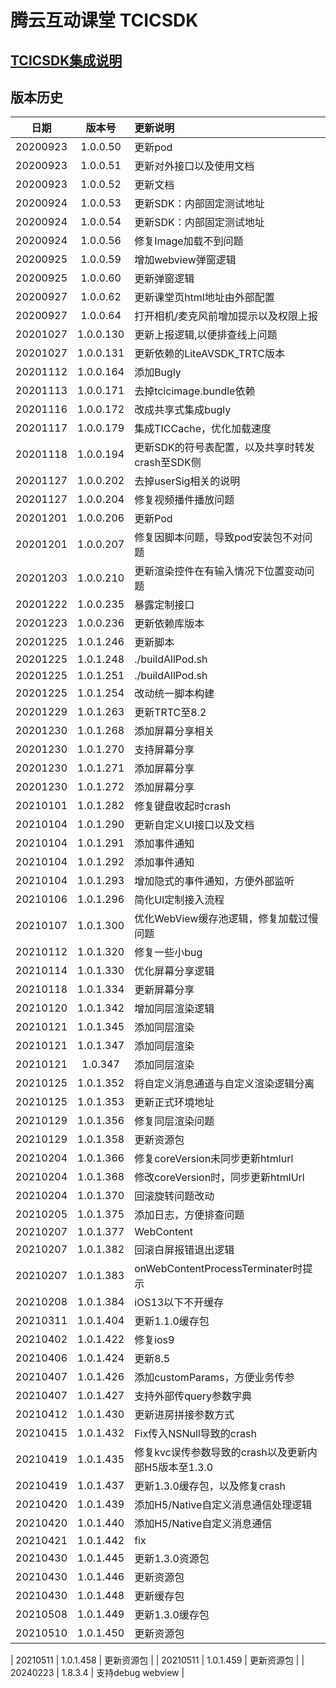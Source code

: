 # 腾云互动课堂 TCICSDK 

## [TCICSDK集成说明](TCICSDK使用说明.md)

## 版本历史

| 日期 | 版本号 |  更新说明 |
|:---------:|:--------:|:-------- |
| 20200923 | 1.0.0.50 | 更新pod |
| 20200923 | 1.0.0.51 | 更新对外接口以及使用文档 |
| 20200923 | 1.0.0.52 | 更新文档 |
| 20200924 | 1.0.0.53 | 更新SDK：内部固定测试地址 |
| 20200924 | 1.0.0.54 | 更新SDK：内部固定测试地址 |
| 20200924 | 1.0.0.56 | 修复Image加载不到问题 |
| 20200925 | 1.0.0.59 | 增加webview弹窗逻辑 |
| 20200925 | 1.0.0.60 | 更新弹窗逻辑 |
| 20200927 | 1.0.0.62 | 更新课堂页html地址由外部配置 |
| 20200927 | 1.0.0.64 | 打开相机/麦克风前增加提示以及权限上报 |
| 20201027 | 1.0.0.130 | 更新上报逻辑,以便排查线上问题 |
| 20201027 | 1.0.0.131 | 更新依赖的LiteAVSDK_TRTC版本 |
| 20201112 | 1.0.0.164 | 添加Bugly |
| 20201113 | 1.0.0.171 | 去掉tcicimage.bundle依赖 |
| 20201116 | 1.0.0.172 | 改成共享式集成bugly |
| 20201117 | 1.0.0.179 | 集成TICCache，优化加载速度 |
| 20201118 | 1.0.0.194 | 更新SDK的符号表配置，以及共享时转发crash至SDK侧 |
| 20201127 | 1.0.0.202 | 去掉userSig相关的说明 |
| 20201127 | 1.0.0.204 | 修复视频播件播放问题 |
| 20201201 | 1.0.0.206 | 更新Pod |
| 20201201 | 1.0.0.207 | 修复因脚本问题，导致pod安装包不对问题 |
| 20201203 | 1.0.0.210 | 更新渲染控件在有输入情况下位置变动问题 |
| 20201222 | 1.0.0.235 | 暴露定制接口 |
| 20201223 | 1.0.0.236 | 更新依赖库版本 |
| 20201225 | 1.0.1.246 | 更新脚本 |
| 20201225 | 1.0.1.248 | ./buildAllPod.sh |
| 20201225 | 1.0.1.251 | ./buildAllPod.sh |
| 20201225 | 1.0.1.254 | 改动统一脚本构建 |
| 20201229 | 1.0.1.263 | 更新TRTC至8.2 |
| 20201230 | 1.0.1.268 | 添加屏幕分享相关 |
| 20201230 | 1.0.1.270 | 支持屏幕分享 |
| 20201230 | 1.0.1.271 | 添加屏幕分享 |
| 20201230 | 1.0.1.272 | 添加屏幕分享 |
| 20210101 | 1.0.1.282 | 修复键盘收起时crash |
| 20210104 | 1.0.1.290 | 更新自定义UI接口以及文档 |
| 20210104 | 1.0.1.291 | 添加事件通知 |
| 20210104 | 1.0.1.292 | 添加事件通知 |
| 20210104 | 1.0.1.293 | 增加隐式的事件通知，方便外部监听 |
| 20210106 | 1.0.1.296 | 简化UI定制接入流程 |
| 20210107 | 1.0.1.300 | 优化WebView缓存池逻辑，修复加载过慢问题 |
| 20210112 | 1.0.1.320 | 修复一些小bug |
| 20210114 | 1.0.1.330 | 优化屏幕分享逻辑 |
| 20210118 | 1.0.1.334 | 更新屏幕分享 |
| 20210120 | 1.0.1.342 | 增加同层渲染逻辑 |
| 20210121 | 1.0.1.345 | 添加同层渲染 |
| 20210121 | 1.0.1.347 | 添加同层渲染 |
| 20210121 | 1.0.347 | 添加同层渲染 |
| 20210125 | 1.0.1.352 | 将自定义消息通道与自定义渲染逻辑分离 |
| 20210125 | 1.0.1.353 | 更新正式环境地址 |
| 20210129 | 1.0.1.356 | 修复同层渲染问题 |
| 20210129 | 1.0.1.358 | 更新资源包 |
| 20210204 | 1.0.1.366 | 修复coreVersion未同步更新htmlurl |
| 20210204 | 1.0.1.368 | 修改coreVersion时，同步更新htmlUrl |
| 20210204 | 1.0.1.370 | 回滚旋转问题改动 |
| 20210205 | 1.0.1.375 | 添加日志，方便排查问题 |
| 20210207 | 1.0.1.377 | WebContent |
| 20210207 | 1.0.1.382 | 回滚白屏报错退出逻辑 |
| 20210207 | 1.0.1.383 | onWebContentProcessTerminater时提示 |
| 20210208 | 1.0.1.384 | iOS13以下不开缓存 |
| 20210311 | 1.0.1.404 | 更新1.1.0缓存包 |
| 20210402 | 1.0.1.422 | 修复ios9 |
| 20210406 | 1.0.1.424 | 更新8.5 |
| 20210407 | 1.0.1.426 | 添加customParams，方便业务传参 |
| 20210407 | 1.0.1.427 | 支持外部传query参数字典 |
| 20210412 | 1.0.1.430 | 更新进房拼接参数方式 |
| 20210415 | 1.0.1.432 | Fix传入NSNull导致的crash |
| 20210419 | 1.0.1.435 | 修复kvc误传参数导致的crash以及更新内部H5版本至1.3.0 |
| 20210419 | 1.0.1.437 | 更新1.3.0缓存包，以及修复crash |
| 20210420 | 1.0.1.439 | 添加H5/Native自定义消息通信处理逻辑 |
| 20210420 | 1.0.1.440 | 添加H5/Native自定义消息通信 |
| 20210421 | 1.0.1.442 | fix |
| 20210430 | 1.0.1.445 | 更新1.3.0资源包 |
| 20210430 | 1.0.1.446 | 更新资源包 |
| 20210430 | 1.0.1.448 | 更新缓存包 |
| 20210508 | 1.0.1.449 | 更新1.3.0缓存包 |
| 20210510 | 1.0.1.450 | 更新资源包 |

| 20210511 | 1.0.1.458 | 更新资源包 |
| 20210511 | 1.0.1.459 | 更新资源包 |
| 20240223 | 1.8.3.4   | 支持debug webview |
